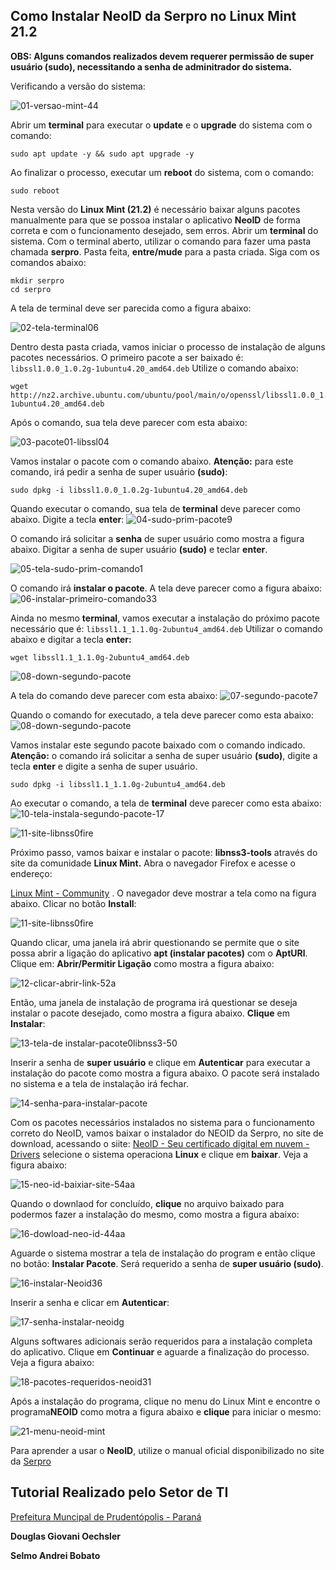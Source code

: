 ## Como Instalar NeoID da Serpro no Linux Mint 21.2

**OBS: Alguns comandos realizados devem requerer permissão de super usuário (sudo), necessitando a senha de adminitrador do sistema.**

Verificando a versão do sistema:

![01-versao-mint-44](https://github.com/doguibnu/serpro-neoid-linux-mint-21-2/assets/38897311/562ef9c8-6ec1-4968-b41e-a2f9c1547fe2)

Abrir um **terminal** para executar o **update** e o **upgrade** do sistema com o comando:
```
sudo apt update -y && sudo apt upgrade -y
```

Ao finalizar o processo, executar um **reboot** do sistema, com o comando:
```
sudo reboot
```


Nesta versão do **Linux Mint (21.2)** é necessário baixar alguns pacotes manualmente para que se possoa instalar o aplicativo **NeoID** de forma correta e com o funcionamento desejado, sem erros.  Abrir um **terminal** do sistema. Com o terminal aberto, utilizar o comando para fazer uma pasta chamada **serpro**. Pasta feita, **entre/mude** para a pasta criada. Siga com os comandos abaixo:
```
mkdir serpro
cd serpro
```


A tela de terminal deve ser parecida como a figura abaixo:

![02-tela-terminal06](https://github.com/doguibnu/serpro-neoid-linux-mint-21-2/assets/38897311/b3baa6ed-8da3-4255-8656-59e46545fa41)

Dentro desta pasta criada, vamos iniciar o processo de instalação de alguns pacotes necessários. O primeiro pacote a ser baixado é: `libssl1.0.0_1.0.2g-1ubuntu4.20_amd64.deb`  Utilize o comando abaixo:
```
wget http://nz2.archive.ubuntu.com/ubuntu/pool/main/o/openssl/libssl1.0.0_1.0.2g-1ubuntu4.20_amd64.deb
```

Após o comando, sua tela deve parecer com esta abaixo:

![03-pacote01-libssl04](https://github.com/doguibnu/serpro-neoid-linux-mint-21-2/assets/38897311/bd5e6d70-5035-489c-b336-5da40e228714)


Vamos instalar o pacote com o comando abaixo. **Atenção:** para este comando, irá pedir a senha de super usuário **(sudo)**:
```
sudo dpkg -i libssl1.0.0_1.0.2g-1ubuntu4.20_amd64.deb
```


Quando executar o comando, sua tela de **terminal** deve parecer como abaixo. Digite a tecla **enter**:
![04-sudo-prim-pacote9](https://github.com/doguibnu/serpro-neoid-linux-mint-21-2/assets/38897311/d63d4e94-3836-4fb3-94a9-d683b1f3a84e)


O comando irá solicitar a **senha** de super usuário como mostra a figura abaixo. Digitar a senha de super usuário **(sudo)** e teclar **enter**.


![05-tela-sudo-prim-comando1](https://github.com/doguibnu/serpro-neoid-linux-mint-21-2/assets/38897311/7216dfb3-0ee3-4235-9da1-0f8f9f41b979)


O comando irá **instalar o pacote**. A tela deve parecer como a figura abaixo:
![06-instalar-primeiro-comando33](https://github.com/doguibnu/serpro-neoid-linux-mint-21-2/assets/38897311/61ddde35-932e-4c24-b3d1-7feb5b0ed101)


Ainda no mesmo **terminal**, vamos executar a instalação do próximo pacote necessário que é: `libssl1.1_1.1.0g-2ubuntu4_amd64.deb` Utilizar o comando abaixo e digitar a tecla **enter:**
```
wget libssl1.1_1.1.0g-2ubuntu4_amd64.deb
```

![08-down-segundo-pacote](https://github.com/doguibnu/serpro-neoid-linux-mint-21-2/assets/38897311/a90897e3-d33b-4450-823f-fcf268e61e63)


A tela do comando deve parecer com esta abaixo:
![07-segundo-pacote7](https://github.com/doguibnu/serpro-neoid-linux-mint-21-2/assets/38897311/bac76b49-4682-4842-855d-0af55420f1e3)


Quando o comando for executado, a tela deve parecer como esta abaixo:
![08-down-segundo-pacote](https://github.com/doguibnu/serpro-neoid-linux-mint-21-2/assets/38897311/b2e9c986-2ae3-4412-8722-997083af469a)


Vamos instalar este segundo pacote baixado com o comando indicado. **Atenção:** o comando irá solicitar a senha de super usuário **(sudo)**, digite a tecla **enter** e digite a senha de super usuário.
```
sudo dpkg -i libssl1.1_1.1.0g-2ubuntu4_amd64.deb
```

Ao executar o comando, a tela de **terminal** deve parecer como esta abaixo:
![10-tela-instala-segundo-pacote-17](https://github.com/doguibnu/serpro-neoid-linux-mint-21-2/assets/38897311/db5e787e-6fd4-43f9-948f-2a22be9210f2)


![11-site-libnss0fire](https://github.com/doguibnu/serpro-neoid-linux-mint-21-2/assets/38897311/fa22af6d-1ed6-48c0-97b8-ef2d9d4a096b)


Próximo passo, vamos baixar e instalar o pacote: **libnss3-tools** através do site da comunidade **Linux Mint.** Abra o navegador Firefox e acesse o endereço:

[Linux Mint - Community](https://community.linuxmint.com/software/view/libnss3-tools) . O navegador deve mostrar a tela como na figura abaixo. Clicar no botão **Install**:

![11-site-libnss0fire](https://github.com/doguibnu/serpro-neoid-linux-mint-21-2/assets/38897311/055df0d9-4698-4daa-921a-37bfccffcf0e)


Quando clicar, uma janela irá abrir questionando se permite que o site possa abrir a ligação do aplicativo **apt (instalar pacotes)** com o **AptURl**. Clique em: **Abrir/Permitir Ligação** como mostra a figura abaixo:

![12-clicar-abrir-link-52a](https://github.com/doguibnu/serpro-neoid-linux-mint-21-2/assets/38897311/c112d4e9-9058-453d-b7f7-52d21dc9780c)


Então, uma janela de instalação de programa irá questionar se deseja instalar o pacote desejado, como mostra a figura abaixo. **Clique** em **Instalar**:

![13-tela-de instalar-pacote0libnss3-50](https://github.com/doguibnu/serpro-neoid-linux-mint-21-2/assets/38897311/7b91b07a-7a61-4c53-8ad6-c5704e7a140a)


Inserir a senha de **super usuário** e clique em **Autenticar** para executar a instalação do pacote como mostra a figura abaixo. O pacote será instalado no sistema e a tela de instalação irá fechar.

![14-senha-para-instalar-pacote](https://github.com/doguibnu/serpro-neoid-linux-mint-21-2/assets/38897311/2b21d036-7cb9-45e5-801a-cee8aa703d46)



Com os pacotes necessários instalados no sistema para o funcionamento correto do NeoID, vamos baixar o instalador do NEOID da Serpro, no site de download, acessando o siite:  [NeoID - Seu certificado digital em nuvem - Drivers](https://neoid.estaleiro.serpro.gov.br/downloads/) selecione o sistema operaciona **Linux** e clique em **baixar**. Veja a figura abaixo: 

![15-neo-id-baixiar-site-54aa](https://github.com/doguibnu/serpro-neoid-linux-mint-21-2/assets/38897311/dbfb82be-8ce6-415c-baab-77a0f590b565)


Quando o downlaod for concluído, **clique** no arquivo baixado para podermos fazer a instalação do mesmo, como mostra a figura abaixo:

![16-dowload-neo-id-44aa](https://github.com/doguibnu/serpro-neoid-linux-mint-21-2/assets/38897311/4c65627e-ca11-4cfc-b3d5-16e5bef3408b)


Aguarde o sistema mostrar a tela de instalação do program e então clique no botão: **Instalar Pacote**. Será requerido a senha de **super usuário (sudo)**.

![16-instalar-Neoid36](https://github.com/doguibnu/serpro-neoid-linux-mint-21-2/assets/38897311/d93483fa-fb41-4e79-a631-65b0a9234605)



Inserir a senha e clicar em **Autenticar**:

![17-senha-instalar-neoidg](https://github.com/doguibnu/serpro-neoid-linux-mint-21-2/assets/38897311/b22afc30-e09e-44f2-9442-983764a31c6c)



Alguns softwares adicionais serão requeridos para a instalação completa do aplicativo. Clique em **Continuar** e aguarde a finalização do processo. Veja a figura abaixo:

![18-pacotes-requeridos-neoid31](https://github.com/doguibnu/serpro-neoid-linux-mint-21-2/assets/38897311/d085cb82-7819-4a79-97e1-7785391298a7)


Após a instalação do programa, clique no menu do Linux Mint e encontre o programa**NEOID** como motra a figura abaixo e **clique** para iniciar o mesmo:

![21-menu-neoid-mint](https://github.com/doguibnu/serpro-neoid-linux-mint-21-2/assets/38897311/abd9f967-fb35-4cc3-9142-fc7b61c2b56e)


Para aprender a usar o **NeoID**, utilize o manual oficial disponibilizado no site da [Serpro ](https://neoid.estaleiro.serpro.gov.br/downloads/Manual-NeoID.pdf)

## Tutorial Realizado pelo **Setor de TI**

[Prefeitura Muncipal de Prudentópolis - Paraná](https://www.prudentopolis.pr.gov.br/)


**Douglas Giovani Oechsler**

**Selmo Andrei Bobato**








